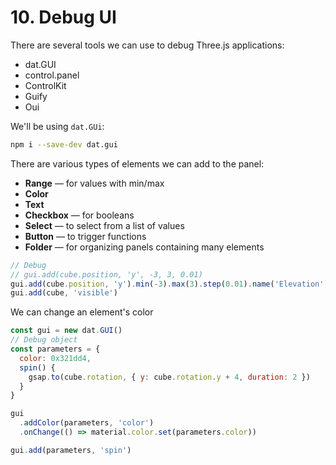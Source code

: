 # 10. Debug UI

There are several tools we can use to debug Three.js applications:

- dat.GUI
- control.panel
- ControlKit
- Guify
- Oui

We'll be using `dat.GUi`:

```bash
npm i --save-dev dat.gui
```

There are various types of elements we can add to the panel:

- **Range** — for values with min/max
- **Color**
- **Text**
- **Checkbox** — for booleans
- **Select** — to select from a list of values
- **Button** — to trigger functions
- **Folder** — for organizing panels containing many elements

```js
// Debug
// gui.add(cube.position, 'y', -3, 3, 0.01)
gui.add(cube.position, 'y').min(-3).max(3).step(0.01).name('Elevation')
gui.add(cube, 'visible')
```

We can change an element's color

```js
const gui = new dat.GUI()
// Debug object
const parameters = {
  color: 0x321dd4,
  spin() {
    gsap.to(cube.rotation, { y: cube.rotation.y + 4, duration: 2 })
  }
}

gui
  .addColor(parameters, 'color')
  .onChange(() => material.color.set(parameters.color))

gui.add(parameters, 'spin')
```
